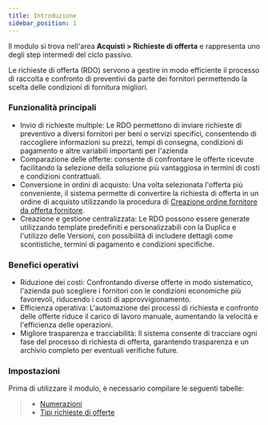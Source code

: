 ```yaml
---
title: Introduzione
sidebar_position: 1
---
```


Il modulo si trova nell'area **Acquisti > Richieste di offerta** e rappresenta uno degli step intermedi del ciclo passivo.

Le richieste di offerta (RDO) servono a gestire in modo efficiente il processo di raccolta e confronto di preventivi da parte dei fornitori permettendo la scelta delle condizioni di fornitura migliori.

### Funzionalità principali

- Invio di richieste multiple: Le RDO permettono di inviare richieste di preventivo a diversi fornitori per beni o servizi specifici, consentendo di raccogliere informazioni su prezzi, tempi di consegna, condizioni di pagamento e altre variabili importanti per l'azienda
- Comparazione delle offerte: consente di confrontare le offerte ricevute facilitando la selezione della soluzione più vantaggiosa in termini di costi e condizioni contrattuali.
- Conversione in ordini di acquisto: Una volta selezionata l'offerta più conveniente, il sistema permette di convertire la richiesta di offerta in un ordine di acquisto utilizzando la procedura di [Creazione ordine fornitore da offerta fornitore](docs/purchase/offer-request/procedures/order-creation). 
- Creazione e gestione centralizzata: Le RDO possono essere generate utilizzando template predefiniti e personalizzabili con la Duplica e l'utilizzo delle Versioni, con possibilità di includere dettagli come scontistiche, termini di pagamento e condizioni specifiche.

### Benefici operativi

- Riduzione dei costi: Confrontando diverse offerte in modo sistematico, l'azienda può scegliere i fornitori con le condizioni economiche più favorevoli, riducendo i costi di approvvigionamento.
- Efficienza operativa: L'automazione dei processi di richiesta e confronto delle offerte riduce il carico di lavoro manuale, aumentando la velocità e l'efficienza delle operazioni.
- Migliore trasparenza e tracciabilità: Il sistema consente di tracciare ogni fase del processo di richiesta di offerta, garantendo trasparenza e un archivio completo per eventuali verifiche future.

### Impostazioni

Prima di utilizzare il modulo, è necessario compilare le seguenti tabelle:    
> - [Numerazioni](/docs/configurations/tables/fluentis-numerations) 
> - [Tipi richieste di offerte](/docs/configurations/tables/purchase/purchase-offer-type)
